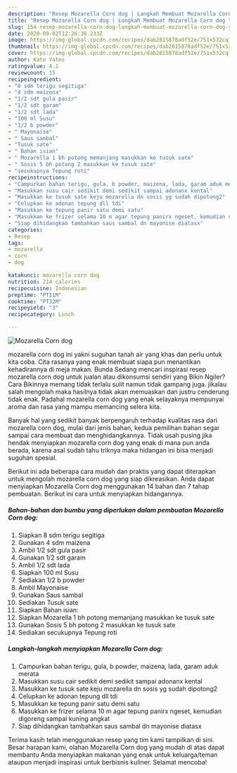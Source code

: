 ```yaml
---
description: "Resep Mozarella Corn dog | Langkah Membuat Mozarella Corn dog Yang Sempurna"
title: "Resep Mozarella Corn dog | Langkah Membuat Mozarella Corn dog Yang Sempurna"
slug: 154-resep-mozarella-corn-dog-langkah-membuat-mozarella-corn-dog-yang-sempurna
date: 2020-09-02T12:26:30.233Z
image: https://img-global.cpcdn.com/recipes/dab2815878adf52e/751x532cq70/mozarella-corn-dog-foto-resep-utama.jpg
thumbnail: https://img-global.cpcdn.com/recipes/dab2815878adf52e/751x532cq70/mozarella-corn-dog-foto-resep-utama.jpg
cover: https://img-global.cpcdn.com/recipes/dab2815878adf52e/751x532cq70/mozarella-corn-dog-foto-resep-utama.jpg
author: Kate Yates
ratingvalue: 4.1
reviewcount: 15
recipeingredient:
- "8 sdm terigu segitiga"
- "4 sdm maizena"
- "1/2 sdt gula pasir"
- "1/2 sdt garam"
- "1/2 sdt lada"
- "100 ml Susu"
- "1/2 b powder"
- " Mayonaise"
- " Saus sambal"
- "Tusuk sate"
- " Bahan isian"
- " Mozarella 1 bh potong memanjang masukkan ke tusuk sate"
- " Sosis 5 bh potong 2 masukkan ke tusuk sate"
- "secukupnya Tepung roti"
recipeinstructions:
- "Campurkan bahan terigu, gula, b powder, maizena, lada, garam aduk merata"
- "Masukkan susu cair sedikit demi sedikit sampai adonanx kental"
- "Masukkan ke tusuk sate keju mozarella dn sosis yg sudah dipotong2"
- "Celupkan ke adonan tepung dll tdi"
- "Masukkan ke tepung panir satu demi satu"
- "Masukkan ke frizer selama 10 m agar tepung panirx ngeset, kemudian digoreng sampai kuning angkat"
- "Siap dihidangkan tambahkan saus sambal dn mayonise diatasx"
categories:
- Resep
tags:
- mozarella
- corn
- dog

katakunci: mozarella corn dog 
nutrition: 214 calories
recipecuisine: Indonesian
preptime: "PT11M"
cooktime: "PT32M"
recipeyield: "3"
recipecategory: Lunch

---
```



![Mozarella Corn dog](https://img-global.cpcdn.com/recipes/dab2815878adf52e/751x532cq70/mozarella-corn-dog-foto-resep-utama.jpg)


mozarella corn dog ini yakni suguhan tanah air yang khas dan perlu untuk kita coba. Cita rasanya yang enak membuat siapa pun menantikan kehadirannya di meja makan.
Bunda Sedang mencari inspirasi resep mozarella corn dog untuk jualan atau dikonsumsi sendiri yang Bikin Ngiler? Cara Bikinnya memang tidak terlalu sulit namun tidak gampang juga. jikalau salah mengolah maka hasilnya tidak akan memuaskan dan justru cenderung tidak enak. Padahal mozarella corn dog yang enak selayaknya mempunyai aroma dan rasa yang mampu memancing selera kita.



Banyak hal yang sedikit banyak berpengaruh terhadap kualitas rasa dari mozarella corn dog, mulai dari jenis bahan, kedua pemilihan bahan segar sampai cara membuat dan menghidangkannya. Tidak usah pusing jika hendak menyiapkan mozarella corn dog yang enak di mana pun anda berada, karena asal sudah tahu triknya maka hidangan ini bisa menjadi suguhan spesial.


Berikut ini ada beberapa cara mudah dan praktis yang dapat diterapkan untuk mengolah mozarella corn dog yang siap dikreasikan. Anda dapat menyiapkan Mozarella Corn dog menggunakan 14 bahan dan 7 tahap pembuatan. Berikut ini cara untuk menyiapkan hidangannya.

<!--inarticleads1-->

##### Bahan-bahan dan bumbu yang diperlukan dalam pembuatan Mozarella Corn dog:

1. Siapkan 8 sdm terigu segitiga
1. Gunakan 4 sdm maizena
1. Ambil 1/2 sdt gula pasir
1. Gunakan 1/2 sdt garam
1. Ambil 1/2 sdt lada
1. Siapkan 100 ml Susu
1. Sediakan 1/2 b powder
1. Ambil  Mayonaise
1. Gunakan  Saus sambal
1. Sediakan Tusuk sate
1. Siapkan  Bahan isian:
1. Siapkan  Mozarella 1 bh potong memanjang masukkan ke tusuk sate
1. Gunakan  Sosis 5 bh potong 2 masukkan ke tusuk sate
1. Sediakan secukupnya Tepung roti




<!--inarticleads2-->

##### Langkah-langkah menyiapkan Mozarella Corn dog:

1. Campurkan bahan terigu, gula, b powder, maizena, lada, garam aduk merata
1. Masukkan susu cair sedikit demi sedikit sampai adonanx kental
1. Masukkan ke tusuk sate keju mozarella dn sosis yg sudah dipotong2
1. Celupkan ke adonan tepung dll tdi
1. Masukkan ke tepung panir satu demi satu
1. Masukkan ke frizer selama 10 m agar tepung panirx ngeset, kemudian digoreng sampai kuning angkat
1. Siap dihidangkan tambahkan saus sambal dn mayonise diatasx




Terima kasih telah menggunakan resep yang tim kami tampilkan di sini. Besar harapan kami, olahan Mozarella Corn dog yang mudah di atas dapat membantu Anda menyiapkan makanan yang enak untuk keluarga/teman ataupun menjadi inspirasi untuk berbisnis kuliner. Selamat mencoba!
